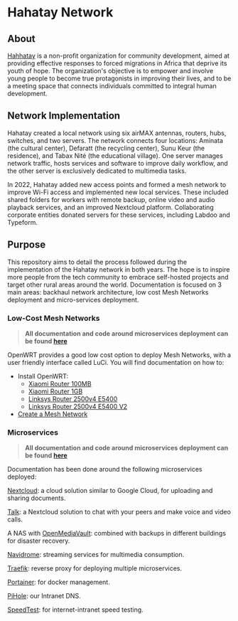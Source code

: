 # Hahatay Network

## About

[Hahhatay](https://hahatay.org) is a non-profit organization for community development, aimed at providing effective responses to forced migrations in Africa that deprive its youth of hope. The organization's objective is to empower and involve young people to become true protagonists in improving their lives, and to be a meeting space that connects individuals committed to integral human development.

## Network Implementation

Hahatay created a local network using six airMAX antennas, routers, hubs, switches, and two servers. The network connects four locations: Aminata (the cultural center), Defaratt (the recycling center), Sunu Keur (the residence), and Tabax Nité (the educational village). One server manages network traffic, hosts services and software to improve daily workflow, and the other server is exclusively dedicated to multimedia tasks.

In 2022, Hahatay added new access points and formed a mesh network to improve Wi-Fi access and implemented new local services. These included shared folders for workers with remote backup, online video and audio playback services, and an improved Nextcloud platform. Collaborating corporate entities donated servers for these services, including Labdoo and Typeform.

## Purpose

This repository aims to detail the process followed during the implementation of the Hahatay network in both years. The hope is to inspire more people from the tech community to embrace self-hosted projects and target other rural areas around the world. Documentation is focused on 3 main areas: backhaul network architecture, low cost Mesh Networks deployment and micro-services deployment.

### Low-Cost Mesh Networks
> **All documentation and code around microservices deployment can be found [here](https://github.com/aucoop/self-hosted-docker-server/wiki)**

OpenWRT provides a good low cost option to deploy Mesh Networks, with a user friendly interface called LuCi. You will find documentation on how to:
- Install OpenWRT:
    - [Xiaomi Router 100MB](https://github.com/aucoop/self-hosted-docker-server/wiki/Install-OpenWrt-Xiaomi-Router-(100MB)) 
    - [Xiaomi Router 1GB](https://github.com/aucoop/self-hosted-docker-server/wiki/Install-OpenWrt-Xiaomi-Router-(1GB))
    - [Linksys Router 2500v4 E5400](https://github.com/aucoop/self-hosted-docker-server/wiki/Installing-OpenWRT-in-Linksys-2500v4---E5400-Routers)
    - [Linksys Router 2500v4 E5400 V2](https://github.com/aucoop/self-hosted-docker-server/wiki/Installing-OpenWRT-in-Linksys-2500v4-E5400-Routers-V2)
- [Create a Mesh Network](https://github.com/aucoop/self-hosted-docker-server/wiki/Setting-Up-Mesh-Network-with-OpenWrt-V2) 

### Microservices


> **All documentation and code around microservices deployment can be found [here](https://github.com/aucoop/self-hosted-docker-server/tree/documentation/office-server)**


Documentation  has been done around the following microservices deployed:

[Nextcloud](https://nextcloud.com): a cloud solution similar to Google Cloud, for uploading and sharing documents.

[Talk](https://nextcloud.com/talk/): a Nextcloud solution to chat with your peers and make voice and video calls.

A NAS with [OpenMediaVault](https://www.openmediavault.org): combined with backups in different buildings for disaster recovery.

[Navidrome](https://www.navidrome.org): streaming services for multimedia consumption.

[Traefik](https://traefik.io/): reverse proxy for deploying multiple microservices.

[Portainer](https://www.portainer.io/): for docker management.

[PiHole](https://pi-hole.net/): our Intranet DNS.

[SpeedTest](https://www.speedtest.net/): for internet-intranet speed testing.



